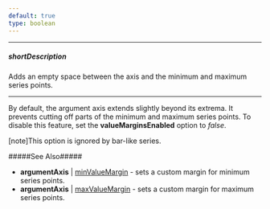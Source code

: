```yaml
---
default: true
type: boolean
---
```

---
##### shortDescription
Adds an empty space between the axis and the minimum and maximum series points.

---
By default, the argument axis extends slightly beyond its extrema. It prevents cutting off parts of the minimum and maximum series points. To disable this feature, set the **valueMarginsEnabled** option to *false*.

[note]This option is ignored by bar-like series.

#####See Also#####
- **argumentAxis** | [minValueMargin](/api-reference/20%20Data%20Visualization%20Widgets/10%20dxChart/1%20Configuration/commonAxisSettings/minValueMargin.md '/Documentation/ApiReference/Data_Visualization_Widgets/dxChart/Configuration/argumentAxis/#minValueMargin') - sets a custom margin for minimum series points.
- **argumentAxis** | [maxValueMargin](/api-reference/20%20Data%20Visualization%20Widgets/10%20dxChart/1%20Configuration/commonAxisSettings/maxValueMargin.md '/Documentation/ApiReference/Data_Visualization_Widgets/dxChart/Configuration/argumentAxis/#maxValueMargin') - sets a custom margin for maximum series points.